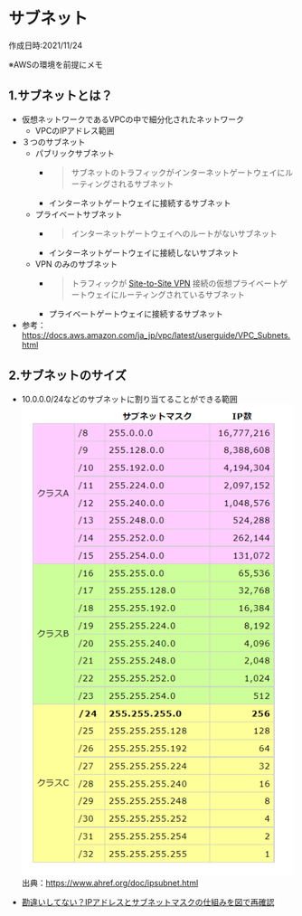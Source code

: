 # サブネット
作成日時:2021/11/24

※AWSの環境を前提にメモ

## 1.サブネットとは？
* 仮想ネットワークであるVPCの中で細分化されたネットワーク
  * VPCのIPアドレス範囲
* ３つのサブネット
  * パブリックサブネット
    *  > サブネットのトラフィックがインターネットゲートウェイにルーティングされるサブネット
    * インターネットゲートウェイに接続するサブネット
  * プライベートサブネット
    * > インターネットゲートウェイへのルートがないサブネット
    * インターネットゲートウェイに接続しないサブネット
  * VPN のみのサブネット
    * > トラフィックが [Site-to-Site VPN](https://docs.aws.amazon.com/ja_jp/vpn/latest/s2svpn/how_it_works.html) 接続の仮想プライベートゲートウェイにルーティングされているサブネット
    * プライベートゲートウェイに接続するサブネット
* 参考：https://docs.aws.amazon.com/ja_jp/vpc/latest/userguide/VPC_Subnets.html

## 2.サブネットのサイズ
* 10.0.0.0/24などのサブネットに割り当てることができる範囲
![](2021-11-26-23-42-24.png)
出典：https://www.ahref.org/doc/ipsubnet.html

* [勘違いしてない？IPアドレスとサブネットマスクの仕組みを図で再確認](https://xtech.nikkei.com/atcl/nxt/column/18/00780/052700002/)